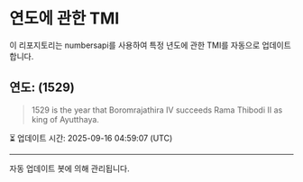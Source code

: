 
# 연도에 관한 TMI

이 리포지토리는 numbersapi를 사용하여 특정 년도에 관한 TMI를 자동으로 업데이트합니다.

## 연도: (1529)
> 1529 is the year that Boromrajathira IV succeeds Rama Thibodi II as king of Ayutthaya.

⏳ 업데이트 시간: 2025-09-16 04:59:07 (UTC)

---
자동 업데이트 봇에 의해 관리됩니다.
